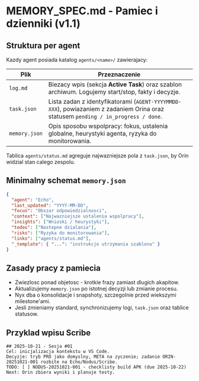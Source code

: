 ﻿# MEMORY_SPEC.md - Pamiec i dzienniki (v1.1)

## Struktura per agent
Kazdy agent posiada katalog `agents/<name>/` zawierajacy:

| Plik | Przeznaczenie |
| ---- | ------------- |
| `log.md` | Biezacy wpis (sekcja **Active Task**) oraz szablon archiwum. Logujemy start/stop, fakty i decyzje. |
| `task.json` | Lista zadan z identyfikatorami (`AGENT-YYYYMMDD-XXX`), powiazaniem z zadaniem Orina oraz statusem `pending / in_progress / done`. |
| `memory.json` | Opis sposobu wspolpracy: fokus, ustalenia globalne, heurystyki agenta, ryzyka do monitorowania. |

Tablica `agents/status.md` agreguje najwazniejsze pola z `task.json`, by Orin widzial stan calego zespolu.

## Minimalny schemat `memory.json`
```json
{
  "agent": "Echo",
  "last_updated": "YYYY-MM-DD",
  "focus": "Obszar odpowiedzialnosci",
  "context": ["Najwazniejsze ustalenia wspolpracy"],
  "insights": ["Wnioski / heurystyki"],
  "todos": ["Nastepne dzialania"],
  "risks": ["Ryzyka do monitorowania"],
  "links": ["agents/status.md"],
  "_template": { "...": "instrukcje utrzymania szablonu" }
}
```

## Zasady pracy z pamiecia
- Zwiezlosc ponad objetosc - krotkie frazy zamiast dlugich akapitow.
- Aktualizujemy `memory.json` po istotnej decyzji lub zmianie procesu.
- Nyx dba o konsolidacje i snapshoty, szczegolnie przed wiekszymi milestone'ami.
- Jesli zmieniamy standard, synchronizujemy logi, `task.json` oraz tablice statusow.

## Przyklad wpisu Scribe
```
## 2025-10-21 - Sesja #01
Cel: inicjalizacja kontekstu w VS Code.
Decyzje: tryb PRO jako domyslny, META na zyczenie; zadanie ORIN-20251021-001 rozbite na Echo/Nodus/Scribe.
TODO: [ ] NODUS-20251021-001 - checklisty build APK (due 2025-10-22)
Next: Orin zbiera wyniki i planuje testy.
```
